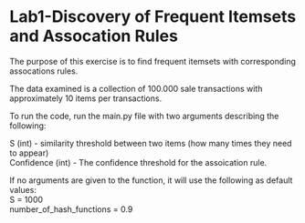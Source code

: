 # Lab1-Discovery of Frequent Itemsets and Assocation Rules
The purpose of this exercise is to find frequent itemsets with corresponding assocations rules.


The data examined is a collection of 100.000 sale transactions with approximately 10 items per transactions.

To run the code, run the main.py file with two arguments describing the following:  

S (int) - similarity threshold between two items (how many times they need to appear)  
Confidence (int) - The confidence threshold for the assoication rule.

If no arguments are given to the function, it will use the following as default values:  
S = 1000  
number_of_hash_functions = 0.9  
